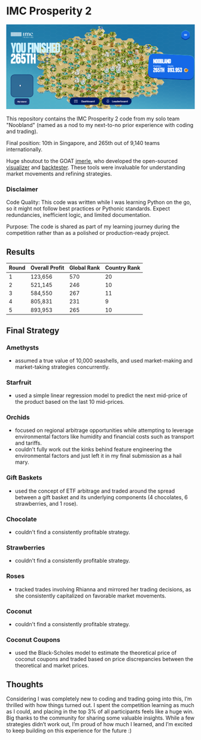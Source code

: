 # IMC Prosperity 2

<img src="Final Results.png" alt="Final Results"/>

This repository contains the IMC Prosperity 2 code from my solo team "Noobland" (named as a nod to my next-to-no prior experience with coding and trading).

Final position: 10th in Singapore, and 265th out of 9,140 teams internationally.

Huge shoutout to the GOAT [jmerle](https://github.com/jmerle), who developed the open-sourced [visualizer](https://github.com/jmerle/imc-prosperity-2-visualizer) and [backtester](https://github.com/jmerle/imc-prosperity-2-backtester). These tools were invaluable for understanding market movements and refining strategies.

### Disclaimer
Code Quality: This code was written while I was learning Python on the go, so it might not follow best practices or Pythonic standards. Expect redundancies, inefficient logic, and limited documentation. 

Purpose: The code is shared as part of my learning journey during the competition rather than as a polished or production-ready project.

## Results

| Round | Overall Profit | Global Rank | Country Rank |
|-------|----------------|-------------|--------------|
| 1     | 123,656        | 570         | 20           |
| 2     | 521,145        | 246         | 10           |
| 3     | 584,550        | 267         | 11           |
| 4     | 805,831        | 231         | 9            |
| 5     | 893,953        | 265         | 10           |

## Final Strategy

### Amethysts
- assumed a true value of 10,000 seashells, and used market-making and market-taking strategies concurrently.

### Starfruit
- used a simple linear regression model to predict the next mid-price of the product based on the last 10 mid-prices.

### Orchids
- focused on regional arbitrage opportunities while attempting to leverage environmental factors like humidity and financial costs such as transport and tariffs.
- couldn't fully work out the kinks behind feature engineering the environmental factors and just left it in my final submission as a hail mary.

### Gift Baskets
- used the concept of ETF arbitrage and traded around the spread between a gift basket and its underlying components (4 chocolates, 6 strawberries, and 1 rose).

### Chocolate
- couldn't find a consistently profitable strategy.
  
### Strawberries
- couldn't find a consistently profitable strategy.
  
### Roses
- tracked trades involving Rhianna and mirrored her trading decisions, as she consistently capitalized on favorable market movements.

### Coconut
- couldn't find a consistently profitable strategy.

### Coconut Coupons
- used the Black-Scholes model to estimate the theoretical price of coconut coupons and traded based on price discrepancies between the theoretical and market prices.

## Thoughts
Considering I was completely new to coding and trading going into this, I’m thrilled with how things turned out. I spent the competition learning as much as I could, and placing in the top 3% of all participants feels like a huge win. Big thanks to the community for sharing some valuable insights. While a few strategies didn’t work out, I’m proud of how much I learned, and I’m excited to keep building on this experience for the future :)
